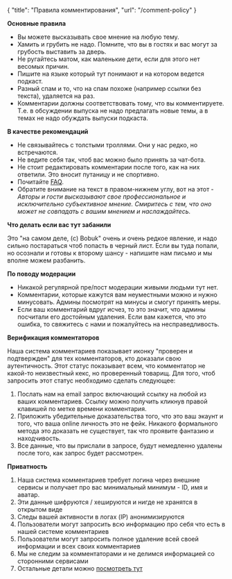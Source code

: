 {
   "title": "Правила комментирования",
   "url": "/comment-policy"
}

**Основные правила**

- Вы можете высказывать свое мнение на любую тему.
- Хамить и грубить не надо. Помните, что вы в гостях и вас могут за грубость выставить за дверь.
- Не ругайтесь матом, как маленькие дети, если для этого нет весомых причин.
- Пишите на языке который тут понимают и на котором ведется подкаст.
- Разный спам и то, что на спам похоже (например ссылки без текста), удаляется на раз.
- Комментарии должны соответствовать тому, что вы комментируете. Т.е. в обсуждении выпуска не надо предлагать новые темы, а в темах не надо обуждать выпуски подкаста.

**В качестве рекомендаций**

- Не связывайтесь с толстыми троллями. Они у нас редко, но встречаются.
- Не ведите себя так, чтоб вас можно было принять за чат-бота. 
- Не стоит редактировать комментарии после того, как на них ответили. Это вносит путаницу и не спортивно.
- Почитайте [FAQ](https://radio-t.com/faq/).
- Обратите внимание на текст в правом-нижнем углу, вот на этот - *Авторы и гости высказывают свое профессиональное и исключительно субъективное мнение. Смиритесь с тем, что оно может не совпадать с вашим мнением и наслаждайтесь.*

**Что делать если вас тут забанили**

Это "на самом деле, (c) Bobuk" очень и очень редкое явление, и надо сильно постараться чтоб попасть в черный лист. Если вы туда попали, но осознали и готовы к второму шансу - напишите нам письмо и мы вполне можем разбанить.

**По поводу модерации**

- Никакой регулярной пре/пост модерации живыми людьми тут нет. 
- Комментарии, которые кажутся вам неуместными можно и нужно минусовать. Админы посмотрят на минусы и смогут принять меры.
- Если ваш комментарий вдруг исчез, то это значит, что админы посчитали его достойным удаления. Если вам кажется, что это ошибка, то свяжитесь с нами и пожалуйтесь на несправедливость.

**Верификация комментаторов**

Наша система комментариев показывает иконку "проверен и подтвержден" для тех комментаторов, кто доказали свою аутентичность. Этот статус показывает всем, что комментатор не какой-то неизвестный кекс, но проверенный товарищ. Для того, чтоб запросить этот статус необходимо сделать следующее:

1. Послать нам на email запрос включающий ссылку на любой из ваших комментариев. Ссылку можно получить кликнув правой клавишей по метке времени комментария.
1. Приложить убедительные доказательства того, что это ваш экаунт и того, что ваша online личность это не фейк. Никакого формального метода это доказать не существует, так что проявите фантазию и находчивость.
1. Все данные, что вы прислали в запросе, будут немедленно удалены после того, как запрос будет рассмотрен.

**Приватность**

1. Наша система комментариев требует логина через внешние сервисы и получает про вас минимальный минимум - ID, имя и аватар.
1. Эти данные шифруются / хешируются и нигде не хранятся в открытом виде
1. Следы вашей активности в логах (IP) анонимизируются
1. Пользователи могут запросить всю информацию про себя что есть в нашей системе комментариев
1. Пользователи могут запросить полное удаление всей своей информации и всех своих комментариев
1. Мы не следим за комментаторами и не делимся информацией со сторонними сервисами
1. Остальные детали можно [посмотреть тут](https://github.com/umputun/remark#privacy)
